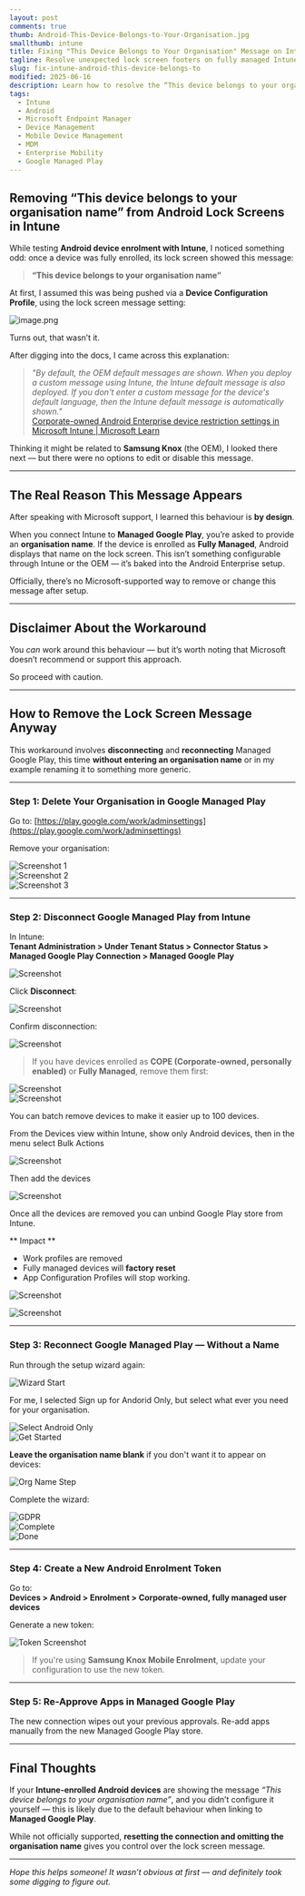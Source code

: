 ```yaml
---
layout: post
comments: true
thumb: Android-This-Device-Belongs-to-Your-Organisation.jpg
smallthumb: intune
title: Fixing "This Device Belongs to Your Organisation" Message on Intune Android Devices
tagline: Resolve unexpected lock screen footers on fully managed Intune Android Enterprise devices
slug: fix-intune-android-this-device-belongs-to
modified: 2025-06-16
description: Learn how to resolve the “This device belongs to your organisation” footer on Intune Android devices by resetting the Managed Google Play integration and reconnecting with a clean setup.
tags:
  - Intune
  - Android
  - Microsoft Endpoint Manager
  - Device Management
  - Mobile Device Management
  - MDM
  - Enterprise Mobility
  - Google Managed Play
---
```




## Removing “This device belongs to your organisation name” from Android Lock Screens in Intune

While testing **Android device enrolment with Intune**, I noticed something odd: once a device was fully enrolled, its lock screen showed this message:

> **“This device belongs to your organisation name”**

At first, I assumed this was being pushed via a **Device Configuration Profile**, using the lock screen message setting:

![image.png](/assets/images/2025-06-16-Andorid-Update-this-device-belongs-too/image-1411606f-9966-458c-8bc3-ed654aa706dc.png)

Turns out, that wasn’t it.

After digging into the docs, I came across this explanation:

> _"By default, the OEM default messages are shown. When you deploy a custom message using Intune, the Intune default message is also deployed. If you don't enter a custom message for the device's default language, then the Intune default message is automatically shown."_  
> [Corporate-owned Android Enterprise device restriction settings in Microsoft Intune | Microsoft Learn](https://learn.microsoft.com/en-us/intune/intune-service/configuration/device-restrictions-android-for-work?WT.mc_id=Portal-Microsoft_Intune_DeviceSettings)

Thinking it might be related to **Samsung Knox** (the OEM), I looked there next — but there were no options to edit or disable this message.

---

## The Real Reason This Message Appears

After speaking with Microsoft support, I learned this behaviour is **by design**.

When you connect Intune to **Managed Google Play**, you’re asked to provide an **organisation name**. If the device is enrolled as **Fully Managed**, Android displays that name on the lock screen. This isn’t something configurable through Intune or the OEM — it’s baked into the Android Enterprise setup.

Officially, there’s no Microsoft-supported way to remove or change this message after setup.

---

## Disclaimer About the Workaround

You *can* work around this behaviour — but it’s worth noting that Microsoft doesn’t recommend or support this approach. 

So proceed with caution.

---

## How to Remove the Lock Screen Message Anyway

This workaround involves **disconnecting** and **reconnecting** Managed Google Play, this time **without entering an organisation name** or in my example renaming it to something more generic.

---

### Step 1: Delete Your Organisation in Google Managed Play

Go to: [https://play.google.com/work/adminsettings](https://play.google.com/work/adminsettings)

Remove your organisation:

![Screenshot 1](/assets/images/2025-06-16-Andorid-Update-this-device-belongs-too/Screenshot%202025-06-13%20102828-e4210e83-c4d6-4ac6-99ed-1e6db0c12920.png)  
![Screenshot 2](/assets/images/2025-06-16-Andorid-Update-this-device-belongs-too/Screenshot%202025-06-13%20102838-5aa62784-5a73-42b2-8fc4-b472dacd486e.png)  
![Screenshot 3](/assets/images/2025-06-16-Andorid-Update-this-device-belongs-too/Screenshot%202025-06-13%20103551-f9747e8a-c6a8-4328-a384-ed196f3c966a.png)

---

### Step 2: Disconnect Google Managed Play from Intune


In Intune:  
**Tenant Administration > Under Tenant Status > Connector Status > Managed Google Play Connection > Managed Google Play**

![Screenshot](/assets/images/2025-06-16-Andorid-Update-this-device-belongs-too/Screenshot%202025-07-09%20131510.png)


Click **Disconnect**:

![Screenshot](/assets/images/2025-06-16-Andorid-Update-this-device-belongs-too/Screenshot%202025-06-13%20103828-6a7ceda7-c8d6-433c-8e5e-d1878bae6d7f.png)

Confirm disconnection:

![Screenshot](/assets/images/2025-06-16-Andorid-Update-this-device-belongs-too/Screenshot%202025-06-13%20103909-ea07f292-7172-43e8-bc5d-a15c717ded67.png)

> If you have devices enrolled as **COPE (Corporate-owned, personally enabled)** or **Fully Managed**, remove them first:

![Screenshot](/assets/images/2025-06-16-Andorid-Update-this-device-belongs-too/Screenshot%202025-06-13%20103949-f90aedc1-f36f-4d38-a87c-dccce2709b7c.png)  
![Screenshot](/assets/images/2025-06-16-Andorid-Update-this-device-belongs-too/Screenshot%202025-06-13%20104014-8ef599c1-997c-4795-808b-8d43701f418f.png)

You can batch remove devices to make it easier up to 100 devices. 

From the Devices view within Intune, show only Android devices, then in the menu select Bulk Actions

![Screenshot](/assets/images/2025-06-16-Andorid-Update-this-device-belongs-too/Screenshot%202025-07-09%20131824.png)

Then add the devices 

![Screenshot](/assets/images/2025-06-16-Andorid-Update-this-device-belongs-too/Screenshot%202025-07-09%20131852.png)

Once all the devices are removed you can unbind Google Play store from Intune. 

** Impact **

- Work profiles are removed  
- Fully managed devices will **factory reset**
- App Configuration Profiles will stop working. 

![Screenshot](/assets/images/2025-06-16-Andorid-Update-this-device-belongs-too/Screenshot%202025-07-09%20140433.png)


![Screenshot](/assets/images/2025-06-16-Andorid-Update-this-device-belongs-too/Screenshot%202025-06-13%20104242-b162bff1-90a2-4a60-b40e-a6103f73d764.png)

---

### Step 3: Reconnect Google Managed Play — Without a Name

Run through the setup wizard again:

![Wizard Start](/assets/images/2025-06-16-Andorid-Update-this-device-belongs-too/Screenshot%202025-06-13%20104256-28f846d8-aa4a-4db7-8106-97449f38b3e4.png)  

For me, I selected Sign up for Andorid Only, but select what ever you need for your organisation. 

![Select Android Only](/assets/images/2025-06-16-Andorid-Update-this-device-belongs-too/Screenshot%202025-06-13%20104333-7c709da1-3806-4449-beb6-13de7f74311d.png)  
![Get Started](/assets/images/2025-06-16-Andorid-Update-this-device-belongs-too/Screenshot%202025-06-13%20104346-6b36dddd-b954-4f7c-9035-0e684f3c4acb.png)

**Leave the organisation name blank** if you don't want it to appear on devices:

![Org Name Step](/assets/images/2025-06-16-Andorid-Update-this-device-belongs-too/Screenshot%202025-06-13%20104409-a51940a8-4607-4bd6-baff-cf664f6eb408.png)

Complete the wizard:

![GDPR](/assets/images/2025-06-16-Andorid-Update-this-device-belongs-too/Screenshot%202025-06-13%20104420-13aa7ddd-d2df-495d-a405-4f15d89fda9e.png)  
![Complete](/assets/images/2025-06-16-Andorid-Update-this-device-belongs-too/Screenshot%202025-06-13%20104502-88fdc1e9-2b01-46dc-bea1-5f1a917050b1.png)  
![Done](/assets/images/2025-06-16-Andorid-Update-this-device-belongs-too/Screenshot%202025-06-13%20104523-c4ab1810-04bd-4d04-91b0-dad3be229849.png)

---

### Step 4: Create a New Android Enrolment Token

Go to:  
**Devices > Android > Enrolment > Corporate-owned, fully managed user devices**

Generate a new token:

![Token Screenshot](/assets/images/2025-06-16-Andorid-Update-this-device-belongs-too/image-0e75f655-3748-4064-9b67-6a0bef9b74f9.png)

> If you're using **Samsung Knox Mobile Enrolment**, update your configuration to use the new token.

---

### Step 5: Re-Approve Apps in Managed Google Play

The new connection wipes out your previous approvals. Re-add apps manually from the new Managed Google Play store.

---

## Final Thoughts

If your **Intune-enrolled Android devices** are showing the message _“This device belongs to your organisation name”_, and you didn’t configure it yourself — this is likely due to the default behaviour when linking to **Managed Google Play**.

While not officially supported, **resetting the connection and omitting the organisation name** gives you control over the lock screen message.

---

*Hope this helps someone! It wasn’t obvious at first — and definitely took some digging to figure out.*
